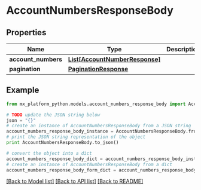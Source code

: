 # AccountNumbersResponseBody


## Properties
Name | Type | Description | Notes
------------ | ------------- | ------------- | -------------
**account_numbers** | [**List[AccountNumberResponse]**](AccountNumberResponse.md) |  | [optional] 
**pagination** | [**PaginationResponse**](PaginationResponse.md) |  | [optional] 

## Example

```python
from mx_platform_python.models.account_numbers_response_body import AccountNumbersResponseBody

# TODO update the JSON string below
json = "{}"
# create an instance of AccountNumbersResponseBody from a JSON string
account_numbers_response_body_instance = AccountNumbersResponseBody.from_json(json)
# print the JSON string representation of the object
print AccountNumbersResponseBody.to_json()

# convert the object into a dict
account_numbers_response_body_dict = account_numbers_response_body_instance.to_dict()
# create an instance of AccountNumbersResponseBody from a dict
account_numbers_response_body_form_dict = account_numbers_response_body.from_dict(account_numbers_response_body_dict)
```
[[Back to Model list]](../README.md#documentation-for-models) [[Back to API list]](../README.md#documentation-for-api-endpoints) [[Back to README]](../README.md)


